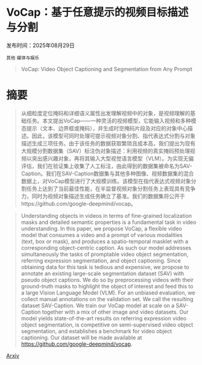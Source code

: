 # VoCap：基于任意提示的视频目标描述与分割

发布时间：2025年08月29日

`其他` `媒体与娱乐`

> VoCap: Video Object Captioning and Segmentation from Any Prompt

# 摘要

> 从细粒度定位掩码和详细语义属性出发理解视频中的对象，是视频理解的基础任务。本文提出VoCap——一种灵活的视频模型，它能输入视频和多种模态提示（文本、边界框或掩码），并生成时空掩码片段及对应的对象中心描述。因此，该模型可同时处理可提示视频对象分割、指代表达式分割与对象描述生成三项任务。由于该任务的数据获取繁琐且成本高，我们提出为现有大规模分割数据集（SAV）标注伪对象描述：利用视频的真实掩码预处理视频以突出感兴趣对象，再将其输入大型视觉语言模型（VLM）。为实现无偏评估，我们在验证集上收集了人工标注，由此得到的数据集被命名为SAV-Caption。我们在SAV-Caption数据集与其他多种图像、视频数据集的混合数据上，对VoCap模型进行了大规模训练。该模型在指代表达式视频对象分割任务上达到了当前最佳性能，在半监督视频对象分割任务上表现具有竞争力，同时为视频对象描述生成任务确立了基准。我们的数据集将公开于https://github.com/google-deepmind/vocap。

> Understanding objects in videos in terms of fine-grained localization masks and detailed semantic properties is a fundamental task in video understanding. In this paper, we propose VoCap, a flexible video model that consumes a video and a prompt of various modalities (text, box or mask), and produces a spatio-temporal masklet with a corresponding object-centric caption. As such our model addresses simultaneously the tasks of promptable video object segmentation, referring expression segmentation, and object captioning. Since obtaining data for this task is tedious and expensive, we propose to annotate an existing large-scale segmentation dataset (SAV) with pseudo object captions. We do so by preprocessing videos with their ground-truth masks to highlight the object of interest and feed this to a large Vision Language Model (VLM). For an unbiased evaluation, we collect manual annotations on the validation set. We call the resulting dataset SAV-Caption. We train our VoCap model at scale on a SAV-Caption together with a mix of other image and video datasets. Our model yields state-of-the-art results on referring expression video object segmentation, is competitive on semi-supervised video object segmentation, and establishes a benchmark for video object captioning. Our dataset will be made available at https://github.com/google-deepmind/vocap.

[Arxiv](https://arxiv.org/abs/2508.21809)